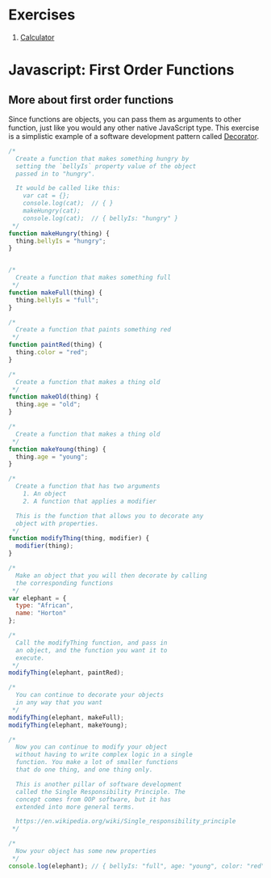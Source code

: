 # Exercises

1. [Calculator](../exercises/SW_JS_ADVANCED_FUNCTIONS_CALCULATOR.md)

# Javascript: First Order Functions

## More about first order functions

Since functions are objects, you can pass them as arguments to other function, just like you would any other native JavaScript type. This exercise is a simplistic example of a software development pattern called [Decorator](https://developer.mozilla.org/en-US/docs/Decorators).

```js
/*
  Create a function that makes something hungry by
  setting the `bellyIs` property value of the object
  passed in to "hungry".

  It would be called like this:
    var cat = {};
    console.log(cat);  // { }
    makeHungry(cat);
    console.log(cat);  // { bellyIs: "hungry" }
 */
function makeHungry(thing) {
  thing.bellyIs = "hungry";
}


/*
  Create a function that makes something full
 */
function makeFull(thing) {
  thing.bellyIs = "full";
}

/*
  Create a function that paints something red
 */
function paintRed(thing) {
  thing.color = "red";
}

/*
  Create a function that makes a thing old
 */
function makeOld(thing) {
  thing.age = "old";
}

/*
  Create a function that makes a thing old
 */
function makeYoung(thing) {
  thing.age = "young";
}

/*
  Create a function that has two arguments
    1. An object
    2. A function that applies a modifier

  This is the function that allows you to decorate any
  object with properties.
 */
function modifyThing(thing, modifier) {
  modifier(thing);
}

/*
  Make an object that you will then decorate by calling
  the corresponding functions
 */
var elephant = {
  type: "African",
  name: "Horton"
};

/*
  Call the modifyThing function, and pass in
  an object, and the function you want it to
  execute.
 */
modifyThing(elephant, paintRed);

/*
  You can continue to decorate your objects
  in any way that you want
 */
modifyThing(elephant, makeFull);
modifyThing(elephant, makeYoung);

/*
  Now you can continue to modify your object
  without having to write complex logic in a single
  function. You make a lot of smaller functions
  that do one thing, and one thing only.

  This is another pillar of software development
  called the Single Responsibility Principle. The
  concept comes from OOP software, but it has
  extended into more general terms.

  https://en.wikipedia.org/wiki/Single_responsibility_principle
 */

/*
  Now your object has some new properties
 */
console.log(elephant); // { bellyIs: "full", age: "young", color: "red" }
```
